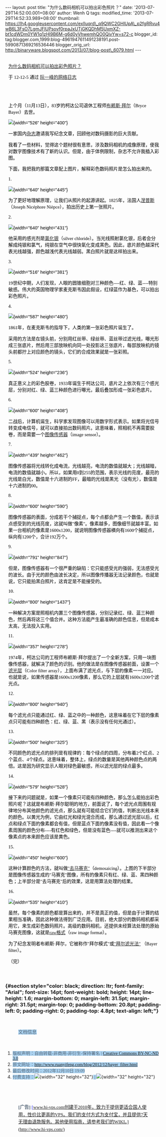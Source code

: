 --- layout: post title: "为什么数码相机可以拍出彩色照片？" date:
'2013-07-29T14:52:00.001+08:00' author: Wenh Q tags: modified\_time:
'2013-07-29T14:52:33.989+08:00' thumbnail:
https://lh4.googleusercontent.com/exlIuqrd\_q9QWC2GHlUpA\_p2fgRRvu4wB6L3FsO7LgmJFlUPsovf0rpaJxUTjGKQDhM5UxmXZ-bt1cdWDm0YW1q1zHl9B6M-g6d0yVhwemhQO0QjvYw=s72-c
blogger\_id:
tag:blogger.com,1999:blog-4961947611491238191.post-5990871369216536446
blogger\_orig\_url:
http://binaryware.blogspot.com/2013/07/blog-post\_6079.html ---

<div
style="color: black; direction: ltr; font-family: &quot;Arial&quot;; font-size: 11pt; margin-bottom: 0; margin-left: 7.5pt; margin-right: 7.5pt; margin-top: 0; padding: 0;">

<span
style="color: #0000ee; font-family: &quot;Verdana&quot;; text-decoration: underline;">[\
为什么数码相机可以拍出彩色照片？](http://www.ruanyifeng.com/blog/2012/12/bayer_filter.html)</span>

</div>

<div
style="color: black; direction: ltr; font-family: &quot;Arial&quot;; font-size: 11pt; margin-bottom: 0; margin-left: 7.5pt; margin-right: 7.5pt; margin-top: 0; padding-bottom: 8pt; padding-left: 0; padding-right: 0; padding-top: 0;">

<span style="font-family: &quot;Verdana&quot;;">于 12-12-5 通过
</span><span
style="color: #0000ee; font-family: &quot;Verdana&quot;; text-decoration: underline;">[阮一峰的网络日志](http://www.ruanyifeng.com/blog/)</span>

</div>

<div
style="color: black; direction: ltr; font-family: &quot;Arial&quot;; font-size: 11pt; height: 11pt; margin-bottom: 0; margin-left: 7.5pt; margin-right: 7.5pt; margin-top: 0; padding: 0;">

<span
style="color: #0000ee; font-family: &quot;Verdana&quot;; text-decoration: underline;">[](http://www.ruanyifeng.com/blog/)</span>

</div>

<div
style="color: black; direction: ltr; font-family: &quot;Arial&quot;; font-size: 11pt; margin-bottom: 0; margin-left: 7.5pt; margin-right: 7.5pt; margin-top: 0; padding: 0;">

<span
style="font-family: &quot;Verdana&quot;;">上个月（11月13日），83岁的柯达公司退休工程师</span><span
style="color: #0000ee; font-family: &quot;Verdana&quot;; text-decoration: underline;">[布赖斯·拜尔](http://www.nytimes.com/2012/11/29/business/bryce-bayer-inventor-of-a-filter-to-make-color-digital-pictures-dies-at-83.html)</span><span
style="font-family: &quot;Verdana&quot;;">（Bryce Bayer）去世。</span>

</div>

<div
style="color: black; direction: ltr; font-family: &quot;Arial&quot;; font-size: 11pt; margin-bottom: 0; margin-left: 7.5pt; margin-right: 7.5pt; margin-top: 0; padding: 0;">

![](https://lh4.googleusercontent.com/exlIuqrd_q9QWC2GHlUpA_p2fgRRvu4wB6L3FsO7LgmJFlUPsovf0rpaJxUTjGKQDhM5UxmXZ-bt1cdWDm0YW1q1zHl9B6M-g6d0yVhwemhQO0QjvYw){width="526"
height="400"}

</div>

<div
style="color: black; direction: ltr; font-family: &quot;Arial&quot;; font-size: 11pt; margin-bottom: 0; margin-left: 7.5pt; margin-right: 7.5pt; margin-top: 0; padding: 0;">

<span style="font-family: &quot;Verdana&quot;;">一家国内</span><span
style="color: #0000ee; font-family: &quot;Verdana&quot;; text-decoration: underline;">[杂志](http://magazine.caixin.com/)</span><span
style="font-family: &quot;Verdana&quot;;">邀请我写纪念文章，回顾他对数码摄影的巨大贡献。</span>

</div>

<div
style="color: black; direction: ltr; font-family: &quot;Arial&quot;; font-size: 11pt; margin-bottom: 0; margin-left: 7.5pt; margin-right: 7.5pt; margin-top: 0; padding: 0;">

<span
style="font-family: &quot;Verdana&quot;;">我看了一些材料，觉得这个题材很有意思，涉及数码相机的成像原理，使我对数字图像技术有了新的认识。但是，由于体例限制，杂志不允许我插入彩图。</span>

</div>

<div
style="color: black; direction: ltr; font-family: &quot;Arial&quot;; font-size: 11pt; margin-bottom: 0; margin-left: 7.5pt; margin-right: 7.5pt; margin-top: 0; padding: 0;">

<span
style="font-family: &quot;Verdana&quot;;">下面，我把我的那篇文章配上图片，解释彩色数码照片是怎么拍出来的。</span>

</div>

<div
style="color: black; direction: ltr; font-family: &quot;Arial&quot;; font-size: 11pt; margin-bottom: 0; margin-left: 7.5pt; margin-right: 7.5pt; margin-top: 0; padding: 0;">

<span style="font-family: &quot;Verdana&quot;;">1.</span>

</div>

<div
style="color: black; direction: ltr; font-family: &quot;Arial&quot;; font-size: 11pt; margin-bottom: 0; margin-left: 7.5pt; margin-right: 7.5pt; margin-top: 0; padding: 0;">

![](https://lh6.googleusercontent.com/J62lEd-a6-o-HjV-IIOAT3-9viM3eY-FUFnbG5YumegHbTGiEdV1sUQabQOzHc3gVUGRv1V5hSDHxMjKzSZyKhGSqEva7l6gOluQ5uB255RRL1Vrk-k){width="640"
height="445"}

</div>

<div
style="color: black; direction: ltr; font-family: &quot;Arial&quot;; font-size: 11pt; margin-bottom: 0; margin-left: 7.5pt; margin-right: 7.5pt; margin-top: 0; padding: 0;">

<span
style="font-family: &quot;Verdana&quot;;">为了更好地理解原理，让我们从照片的起源讲起。1825年，法国人</span><span
style="color: #0000ee; font-family: &quot;Verdana&quot;; text-decoration: underline;">[涅普斯](http://zh.wikipedia.org/wiki/%E7%B4%84%E7%91%9F%E5%A4%AB%C2%B7%E5%B0%BC%E5%A1%9E%E7%A6%8F%E7%88%BE%C2%B7%E6%B6%85%E6%99%AE%E6%96%AF)</span><span
style="font-family: &quot;Verdana&quot;;">（Joseph Nicéphore
Nièpce），拍出历史上第一张照片。</span>

</div>

<div
style="color: black; direction: ltr; font-family: &quot;Arial&quot;; font-size: 11pt; margin-bottom: 0; margin-left: 7.5pt; margin-right: 7.5pt; margin-top: 0; padding: 0;">

<span style="font-family: &quot;Verdana&quot;;">2.</span>

</div>

<div
style="color: black; direction: ltr; font-family: &quot;Arial&quot;; font-size: 11pt; margin-bottom: 0; margin-left: 7.5pt; margin-right: 7.5pt; margin-top: 0; padding: 0;">

![](https://lh3.googleusercontent.com/tCLOxaNWwouWjhIfYgSBpUnTo_Qk2kbaRD4rAFXwb-Ycad9FT_lnvXaPU8PAKLumeXPaoz6SBAnU8ucBdmDG49O-UBdZpSRBZzHSb06to-OXSVRLgsQ){width="640"
height="431"}

</div>

<div
style="color: black; direction: ltr; font-family: &quot;Arial&quot;; font-size: 11pt; margin-bottom: 0; margin-left: 7.5pt; margin-right: 7.5pt; margin-top: 0; padding: 0;">

<span
style="font-family: &quot;Verdana&quot;;">他采用的感光剂是</span><span
style="color: #0000ee; font-family: &quot;Verdana&quot;; text-decoration: underline;">[氯化银](http://zh.wikipedia.org/wiki/%E6%B0%AF%E5%8C%96%E9%93%B6)</span><span
style="font-family: &quot;Verdana&quot;;">（silver
chloride）。当光线照射氯化银，后者会分解成纯银和氯气，纯银在空气中很快氧化变成黑色。因此，底片颜色越深代表光线越强，颜色越浅代表光线越弱。黑白照片就是这样拍出来。</span>

</div>

<div
style="color: black; direction: ltr; font-family: &quot;Arial&quot;; font-size: 11pt; margin-bottom: 0; margin-left: 7.5pt; margin-right: 7.5pt; margin-top: 0; padding: 0;">

<span style="font-family: &quot;Verdana&quot;;">3.</span>

</div>

<div
style="color: black; direction: ltr; font-family: &quot;Arial&quot;; font-size: 11pt; margin-bottom: 0; margin-left: 7.5pt; margin-right: 7.5pt; margin-top: 0; padding: 0;">

![](https://lh3.googleusercontent.com/ZCJRZf0BY3L_5yJeRqDX9Ux6p4sryVdl_9-T4wzP7gdTp90ow9uKUOctGSWcixC8Q-Ithg27kfhYrsmGbNmRof4qhVJzDPrzljuPXHLZZkWGW-XYkX4){width="516"
height="381"}

</div>

<div
style="color: black; direction: ltr; font-family: &quot;Arial&quot;; font-size: 11pt; margin-bottom: 0; margin-left: 7.5pt; margin-right: 7.5pt; margin-top: 0; padding: 0;">

<span
style="font-family: &quot;Verdana&quot;;">19世纪中期，人们发现，人眼的圆锥细胞对三种颜色----红、绿、蓝----特别敏感。伟大的英国物理学家麦克斯韦因此假设，红绿蓝作为基色，可以拍出彩色照片。</span>

</div>

<div
style="color: black; direction: ltr; font-family: &quot;Arial&quot;; font-size: 11pt; margin-bottom: 0; margin-left: 7.5pt; margin-right: 7.5pt; margin-top: 0; padding: 0;">

<span style="font-family: &quot;Verdana&quot;;">4.</span>

</div>

<div
style="color: black; direction: ltr; font-family: &quot;Arial&quot;; font-size: 11pt; margin-bottom: 0; margin-left: 7.5pt; margin-right: 7.5pt; margin-top: 0; padding: 0;">

![](https://lh4.googleusercontent.com/tebXZmG6XFPuh91J8xtSJY7h4ynoz2H0Igy3IiZf0Z4RZ_SoVRnPyx5vYKJA8r8QLSJb1lkmKyxL9MrPBvGqRWwGtkJTXVQlLipIw5eDkLHjSqeOXjs){width="587"
height="480"}

</div>

<div
style="color: black; direction: ltr; font-family: &quot;Arial&quot;; font-size: 11pt; margin-bottom: 0; margin-left: 7.5pt; margin-right: 7.5pt; margin-top: 0; padding: 0;">

<span
style="font-family: &quot;Verdana&quot;;">1861年，在麦克斯韦的指导下，人类的第一张彩色照片诞生了。</span>

</div>

<div
style="color: black; direction: ltr; font-family: &quot;Arial&quot;; font-size: 11pt; margin-bottom: 0; margin-left: 7.5pt; margin-right: 7.5pt; margin-top: 0; padding: 0;">

<span
style="font-family: &quot;Verdana&quot;;">采用的方法是在镜头前，分别用红丝带、绿丝带、蓝丝带过滤光线，曝光形成三张底片，然后用三部放映机向同一处投影这三张底片，每部放映机的镜头前都拧上对应颜色的镜头，它们的合成效果就是一张彩照。</span>

</div>

<div
style="color: black; direction: ltr; font-family: &quot;Arial&quot;; font-size: 11pt; margin-bottom: 0; margin-left: 7.5pt; margin-right: 7.5pt; margin-top: 0; padding: 0;">

<span style="font-family: &quot;Verdana&quot;;">5.</span>

</div>

<div
style="color: black; direction: ltr; font-family: &quot;Arial&quot;; font-size: 11pt; margin-bottom: 0; margin-left: 7.5pt; margin-right: 7.5pt; margin-top: 0; padding: 0;">

![](https://lh4.googleusercontent.com/BmJsz1vQqy6GIUORO-AXT524ZjB8m3a7-zyYQd4WOfVZRSpASQ7fwv3DICayIKEgH-C7v6Yuj1Dtl3oCi1FNmu621AeXFLI4oknkkMqBPujcmj8sfFI){width="524"
height="236"}

</div>

<div
style="color: black; direction: ltr; font-family: &quot;Arial&quot;; font-size: 11pt; margin-bottom: 0; margin-left: 7.5pt; margin-right: 7.5pt; margin-top: 0; padding: 0;">

<span
style="font-family: &quot;Verdana&quot;;">真正意义上的彩色胶卷，1933年诞生于柯达公司，底片之上依次有三个感光层，分别对红、绿、蓝三种颜色进行曝光，最后叠加形成一张彩色底片。</span>

</div>

<div
style="color: black; direction: ltr; font-family: &quot;Arial&quot;; font-size: 11pt; margin-bottom: 0; margin-left: 7.5pt; margin-right: 7.5pt; margin-top: 0; padding: 0;">

<span style="font-family: &quot;Verdana&quot;;">6.</span>

</div>

<div
style="color: black; direction: ltr; font-family: &quot;Arial&quot;; font-size: 11pt; margin-bottom: 0; margin-left: 7.5pt; margin-right: 7.5pt; margin-top: 0; padding: 0;">

![](https://lh6.googleusercontent.com/D-OM1GJgp_Az2bf6rneSfk0et2Onvt9xNRKdBmnsfKR9HfOlPp6CNcRuvXmKjktU3Z357BgDlhPHuK51mA-n1HLdWyPnTDW7aYDcF97n-rRz2C58cxc){width="600"
height="408"}

</div>

<div
style="color: black; direction: ltr; font-family: &quot;Arial&quot;; font-size: 11pt; margin-bottom: 0; margin-left: 7.5pt; margin-right: 7.5pt; margin-top: 0; padding: 0;">

<span
style="font-family: &quot;Verdana&quot;;">二战后，计算机诞生，科学家发现图像可以用数字形式表示。如果将光信号转变成电信号，就可以直接拍出数码照片。这意味着，照相机不再需要胶卷，而是需要一个</span><span
style="color: #0000ee; font-family: &quot;Verdana&quot;; text-decoration: underline;">[图像传感器](http://en.wikipedia.org/wiki/Image_sensor)</span><span
style="font-family: &quot;Verdana&quot;;">（image sensor）。</span>

</div>

<div
style="color: black; direction: ltr; font-family: &quot;Arial&quot;; font-size: 11pt; margin-bottom: 0; margin-left: 7.5pt; margin-right: 7.5pt; margin-top: 0; padding: 0;">

<span style="font-family: &quot;Verdana&quot;;">7.</span>

</div>

<div
style="color: black; direction: ltr; font-family: &quot;Arial&quot;; font-size: 11pt; margin-bottom: 0; margin-left: 7.5pt; margin-right: 7.5pt; margin-top: 0; padding: 0;">

![](https://lh6.googleusercontent.com/tVenyd744ho4iHyWyX1i5_iQ_baNfcjD0u3AgRs3iLI7nhc3KilHvzTInwNDJXwUy8EDdLrdkv8AW1yNEyh7c0eY9XU8_obZ7VqbklnAwA6XioT6dqw){width="439"
height="462"}

</div>

<div
style="color: black; direction: ltr; font-family: &quot;Arial&quot;; font-size: 11pt; margin-bottom: 0; margin-left: 7.5pt; margin-right: 7.5pt; margin-top: 0; padding: 0;">

<span
style="font-family: &quot;Verdana&quot;;">图像传感器将光线转化成电流，光线越亮，电流的数值就越大；光线越暗，电流的数值就越小。所以，如果用0到255的范围，表示光线的亮度，最亮的光线是白光，数值是十六进制的FF，最暗的光线是黑光（没有光），数值是十六进制的00。</span>

</div>

<div
style="color: black; direction: ltr; font-family: &quot;Arial&quot;; font-size: 11pt; margin-bottom: 0; margin-left: 7.5pt; margin-right: 7.5pt; margin-top: 0; padding: 0;">

<span style="font-family: &quot;Verdana&quot;;">8.</span>

</div>

<div
style="color: black; direction: ltr; font-family: &quot;Arial&quot;; font-size: 11pt; margin-bottom: 0; margin-left: 7.5pt; margin-right: 7.5pt; margin-top: 0; padding: 0;">

![](https://lh3.googleusercontent.com/uOz2wMNR1fYYOY_aHSi1gpdgiae8U2K65_j0xiqgKyKRzphS4UjEr0Fw5i5QiATcc5vbP8yxwelBUSBVtbiaKL5i8urc0XWx51xNiTIoxkee9kS9zQk){width="600"
height="590"}

</div>

<div
style="color: black; direction: ltr; font-family: &quot;Arial&quot;; font-size: 11pt; margin-bottom: 0; margin-left: 7.5pt; margin-right: 7.5pt; margin-top: 0; padding: 0;">

<span
style="font-family: &quot;Verdana&quot;;">图像传感器的表面，分成若干个捕捉点，每个点都会产生一个数值，表示该点感受到的光线亮度，这就叫做"像素"。像素越多，图像细节就越丰富。如果一台相机的像素是1600x1200，就说明图像传感器横向有1600个捕捉点，纵向有1200个，合计192万个。</span>

</div>

<div
style="color: black; direction: ltr; font-family: &quot;Arial&quot;; font-size: 11pt; margin-bottom: 0; margin-left: 7.5pt; margin-right: 7.5pt; margin-top: 0; padding: 0;">

<span style="font-family: &quot;Verdana&quot;;">9.</span>

</div>

<div
style="color: black; direction: ltr; font-family: &quot;Arial&quot;; font-size: 11pt; margin-bottom: 0; margin-left: 7.5pt; margin-right: 7.5pt; margin-top: 0; padding: 0;">

![](https://lh5.googleusercontent.com/7YI-J5pWqEO_m6DGI-oln_mx0TDtP9zPGYse6Gc5JxU92AjSwjoEmwudLi2zdmUvua-vdXcz3BrOEHtLFwo7BmgvdVMXRV7VVC8I-enNMnv7j6wWenk){width="791"
height="847"}

</div>

<div
style="color: black; direction: ltr; font-family: &quot;Arial&quot;; font-size: 11pt; margin-bottom: 0; margin-left: 7.5pt; margin-right: 7.5pt; margin-top: 0; padding: 0;">

<span
style="font-family: &quot;Verdana&quot;;">但是，图像传感器有一个很严重的缺陷：它只能感受光的强弱，无法感受光的波长。由于光的颜色由波长决定，所以图像传播器无法记录颜色，也就是说，它只能拍黑白照片，这肯定是不能接受的。</span>

</div>

<div
style="color: black; direction: ltr; font-family: &quot;Arial&quot;; font-size: 11pt; margin-bottom: 0; margin-left: 7.5pt; margin-right: 7.5pt; margin-top: 0; padding: 0;">

<span style="font-family: &quot;Verdana&quot;;">10.</span>

</div>

<div
style="color: black; direction: ltr; font-family: &quot;Arial&quot;; font-size: 11pt; margin-bottom: 0; margin-left: 7.5pt; margin-right: 7.5pt; margin-top: 0; padding: 0;">

![](https://lh5.googleusercontent.com/ImXIi5lPT5TfRgHlLzrQZ0g4SjboEF-j7t6f7lYc2PvG60i6g2ljSDYsGzdj2YjX3SGuyG_t8cWnZ4PIFUGOAOM_r3ExqASad3o0lsWpy0cK19egYTg){width="800"
height="1437"}

</div>

<div
style="color: black; direction: ltr; font-family: &quot;Arial&quot;; font-size: 11pt; margin-bottom: 0; margin-left: 7.5pt; margin-right: 7.5pt; margin-top: 0; padding: 0;">

<span
style="font-family: &quot;Verdana&quot;;">一种解决方案是照相机内置三个图像传感器，分别记录红、绿、蓝三种颜色，然后再将这三个值合并。这种方法能产生最准确的颜色信息，但是成本太高，无法投入实用。</span>

</div>

<div
style="color: black; direction: ltr; font-family: &quot;Arial&quot;; font-size: 11pt; margin-bottom: 0; margin-left: 7.5pt; margin-right: 7.5pt; margin-top: 0; padding: 0;">

<span style="font-family: &quot;Verdana&quot;;">11.</span>

</div>

<div
style="color: black; direction: ltr; font-family: &quot;Arial&quot;; font-size: 11pt; margin-bottom: 0; margin-left: 7.5pt; margin-right: 7.5pt; margin-top: 0; padding: 0;">

![](https://lh5.googleusercontent.com/Se8sX68cOrf62WU5mp8wJym4jiKcGXPYOB4TAqPl7gLUjDHEpiBxR1fewG_6XDx_2Rv_ov__aKr17AIBcqR2qUW6pTHdf0Avt0LnvVWc-syWQbMceIs){width="357"
height="278"}

</div>

<div
style="color: black; direction: ltr; font-family: &quot;Arial&quot;; font-size: 11pt; margin-bottom: 0; margin-left: 7.5pt; margin-right: 7.5pt; margin-top: 0; padding: 0;">

<span
style="font-family: &quot;Verdana&quot;;">1974年，柯达公司的工程师布赖斯·拜尔提出了一个全新方案，只用一块图像传感器，就解决了颜色的识别。他的做法是在图像传感器前面，设置一个</span><span
style="color: #0000ee; font-family: &quot;Verdana&quot;; text-decoration: underline;">[滤光层](http://en.wikipedia.org/wiki/Color_filter_array)</span><span
style="font-family: &quot;Verdana&quot;;">（Color filter
array），上面布满了滤光点，与下层的像素一一对应。也就是说，如果传感器是1600x1200像素，那么它的上层就有1600x1200个滤光点。</span>

</div>

<div
style="color: black; direction: ltr; font-family: &quot;Arial&quot;; font-size: 11pt; margin-bottom: 0; margin-left: 7.5pt; margin-right: 7.5pt; margin-top: 0; padding: 0;">

<span style="font-family: &quot;Verdana&quot;;">12.</span>

</div>

<div
style="color: black; direction: ltr; font-family: &quot;Arial&quot;; font-size: 11pt; margin-bottom: 0; margin-left: 7.5pt; margin-right: 7.5pt; margin-top: 0; padding: 0;">

![](https://lh6.googleusercontent.com/iYRIND9TlyDTeALQso0VdMFeZUS7zkfYRX3ze4GgFDkD3jZ8ljE9i-Bt81lMgeXxD9BLf1oqTJX_YzZzvl1c0Dur3jBvXsrS9QX7I_wZ6PKZKxaJ9Q0){width="800"
height="940"}

</div>

<div
style="color: black; direction: ltr; font-family: &quot;Arial&quot;; font-size: 11pt; margin-bottom: 0; margin-left: 7.5pt; margin-right: 7.5pt; margin-top: 0; padding: 0;">

<span
style="font-family: &quot;Verdana&quot;;">每个滤光点只能通过红、绿、蓝之中的一种颜色，这意味着在它下层的像素点只可能有四种颜色：红、绿、蓝、黑（表示没有任何光通过）。</span>

</div>

<div
style="color: black; direction: ltr; font-family: &quot;Arial&quot;; font-size: 11pt; margin-bottom: 0; margin-left: 7.5pt; margin-right: 7.5pt; margin-top: 0; padding: 0;">

<span style="font-family: &quot;Verdana&quot;;">13.</span>

</div>

<div
style="color: black; direction: ltr; font-family: &quot;Arial&quot;; font-size: 11pt; margin-bottom: 0; margin-left: 7.5pt; margin-right: 7.5pt; margin-top: 0; padding: 0;">

![](https://lh3.googleusercontent.com/dvRw7Nq1BDZUPLYB2Rw5eIx-zXMNb6vEYqX_kFq3yZ2HDOloAI_cvZ57qs3vIppxarMbggyY2vQ_TPWne0a79vZHAofDSR4payKHwFGfu7RPnfZnhzI){width="500"
height="325"}

</div>

<div
style="color: black; direction: ltr; font-family: &quot;Arial&quot;; font-size: 11pt; margin-bottom: 0; margin-left: 7.5pt; margin-right: 7.5pt; margin-top: 0; padding: 0;">

<span
style="font-family: &quot;Verdana&quot;;">不同颜色的滤光点的排列是有规律的：每个绿点的四周，分布着2个红点、2个蓝点、4个绿点。这意味着，整体上，绿点的数量是其他两种颜色点的两倍。这是因为研究显示人眼对绿色最敏感，所以滤光层的绿点最多。</span>

</div>

<div
style="color: black; direction: ltr; font-family: &quot;Arial&quot;; font-size: 11pt; margin-bottom: 0; margin-left: 7.5pt; margin-right: 7.5pt; margin-top: 0; padding: 0;">

<span style="font-family: &quot;Verdana&quot;;">14.</span>

</div>

<div
style="color: black; direction: ltr; font-family: &quot;Arial&quot;; font-size: 11pt; margin-bottom: 0; margin-left: 7.5pt; margin-right: 7.5pt; margin-top: 0; padding: 0;">

![](https://lh3.googleusercontent.com/Vj9C01eqy0m4DckChK1RV8bfl0B-yueRzgYVPd54eO1mi7ulx-qHZpmpIqW6lQ9YVB1WAhxte6mdhOIlKOZUuYePzvQ7HTVPLlPR7D2LSDbMOtApw8o){width="579"
height="528"}

</div>

<div
style="color: black; direction: ltr; font-family: &quot;Arial&quot;; font-size: 11pt; margin-bottom: 0; margin-left: 7.5pt; margin-right: 7.5pt; margin-top: 0; padding: 0;">

<span
style="font-family: &quot;Verdana&quot;;">接下来的问题就是，如果一个像素只可能有四种颜色，那么怎么能拍出彩色照片呢？这就是布赖斯·拜尔聪明的地方，前面说了，每个滤光点周围有规律地分布其他颜色的滤光点，那么就有可能结合它们的值，判断出光线本来的颜色。以黄光为例，它由红光和绿光混合而成，那么通过滤光层以后，红点和绿点下面的像素都会有值，但是蓝点下面的像素没有值，因此看一个像素周围的颜色分布----有红色和绿色，但是没有蓝色----就可以推测出来这个像素点的本来颜色应该是黄色。</span>

</div>

<div
style="color: black; direction: ltr; font-family: &quot;Arial&quot;; font-size: 11pt; margin-bottom: 0; margin-left: 7.5pt; margin-right: 7.5pt; margin-top: 0; padding: 0;">

<span style="font-family: &quot;Verdana&quot;;">15.</span>

</div>

<div
style="color: black; direction: ltr; font-family: &quot;Arial&quot;; font-size: 11pt; margin-bottom: 0; margin-left: 7.5pt; margin-right: 7.5pt; margin-top: 0; padding: 0;">

![](https://lh3.googleusercontent.com/_ZvxCc43ywsH3hX_Slwpx7mfgFd3RiLB8oP1r09qEwRNy2fqsne9gJs5c6QYAtdyGXVFItUcWzUbWi54nceDCpWLF6ehLqBWWJPrH4QyjRMM3FaEaOY){width="450"
height="600"}

</div>

<div
style="color: black; direction: ltr; font-family: &quot;Arial&quot;; font-size: 11pt; margin-bottom: 0; margin-left: 7.5pt; margin-right: 7.5pt; margin-top: 0; padding: 0;">

<span
style="font-family: &quot;Verdana&quot;;">这种计算颜色的方法，就叫做</span><span
style="color: #0000ee; font-family: &quot;Verdana&quot;; text-decoration: underline;">["去马赛克"](http://en.wikipedia.org/wiki/Demosaicing)</span><span
style="font-family: &quot;Verdana&quot;;">（demosaicing）。上图的下半部分是图像传感器生成的"马赛克"图像，所有的像素只有红、绿、蓝、黑四种颜色；上半部分是"去马赛克"后的效果，这是用算法处理的结果。</span>

</div>

<div
style="color: black; direction: ltr; font-family: &quot;Arial&quot;; font-size: 11pt; margin-bottom: 0; margin-left: 7.5pt; margin-right: 7.5pt; margin-top: 0; padding: 0;">

<span style="font-family: &quot;Verdana&quot;;">16.</span>

</div>

<div
style="color: black; direction: ltr; font-family: &quot;Arial&quot;; font-size: 11pt; margin-bottom: 0; margin-left: 7.5pt; margin-right: 7.5pt; margin-top: 0; padding: 0;">

![](https://lh4.googleusercontent.com/H1Jid3iKubesH4jaR5t82EL2V_aBBDrFVYnwpYasXiijiF8lczRqxlOS5jb0NK1DpKbrNGgXRiqi7thwby9CMbUrrZv09I9zHLdcdsI-DjUmpp9X95w){width="535"
height="410"}

</div>

<div
style="color: black; direction: ltr; font-family: &quot;Arial&quot;; font-size: 11pt; margin-bottom: 0; margin-left: 7.5pt; margin-right: 7.5pt; margin-top: 0; padding: 0;">

<span
style="font-family: &quot;Verdana&quot;;">虽然，每个像素的颜色都是算出来的，并不是真正的值，但是由于计算的结果相当准确，因此这种做法得到广泛应用。目前，绝大部分的数码相机都采用它，来生成彩色数码照片。高级的数码相机，还提供未经算法处理的原始马赛克图像，这就是</span><span
style="color: #0000ee; font-family: &quot;Verdana&quot;; text-decoration: underline;">[raw格式](http://en.wikipedia.org/wiki/Raw_image_format)</span><span
style="font-family: &quot;Verdana&quot;;">（raw image format）。</span>

</div>

<div
style="color: black; direction: ltr; font-family: &quot;Arial&quot;; font-size: 11pt; margin-bottom: 0; margin-left: 7.5pt; margin-right: 7.5pt; margin-top: 0; padding: 0;">

<span
style="font-family: &quot;Verdana&quot;;">为了纪念发明者布赖斯·拜尔，它被称作"拜尔模式"或</span><span
style="color: #0000ee; font-family: &quot;Verdana&quot;; text-decoration: underline;">["拜尔滤光法"](http://en.wikipedia.org/wiki/Bayer_filter)</span><span
style="font-family: &quot;Verdana&quot;;"> （Bayer filter）。</span>

</div>

<div
style="color: black; direction: ltr; font-family: &quot;Arial&quot;; font-size: 11pt; margin-bottom: 0; margin-left: 7.5pt; margin-right: 7.5pt; margin-top: 0; padding-bottom: 16pt; padding-left: 0; padding-right: 0; padding-top: 0;">

<span style="font-family: &quot;Verdana&quot;;">（完）</span>

</div>

### <span style="font-family: &quot;Verdana&quot;;"></span> {#section style="color: black; direction: ltr; font-family: "Arial"; font-size: 14pt; font-weight: bold; height: 14pt; line-height: 1.6; margin-bottom: 0; margin-left: 31.5pt; margin-right: 31.5pt; margin-top: 0; padding-bottom: 20.8pt; padding-left: 0; padding-right: 0; padding-top: 4.8pt; text-align: left;"}

<div
style="color: black; direction: ltr; font-family: &quot;Arial&quot;; font-size: 11pt; line-height: 1.6; margin-bottom: 0; margin-left: 31.5pt; margin-right: 31.5pt; margin-top: 0; padding-bottom: 12pt; padding-left: 0; padding-right: 0; padding-top: 12pt;">

<span
style="background-color: #aad2f0; color: #556677; font-family: &quot;Verdana&quot;;">文档信息</span>

</div>

1.  <span
    style="background-color: #aad2f0; color: #556677; font-family: &quot;Verdana&quot;;">版权声明：自由转载-非商用-非衍生-保持署名
    | </span><span
    style="background-color: #aad2f0; color: #0000ee; font-family: &quot;Verdana&quot;; text-decoration: underline;">[Creative
    Commons BY-NC-ND
    3.0](http://creativecommons.org/licenses/by-nc-nd/3.0/deed.zh)</span>
2.  <span
    style="background-color: #aad2f0; color: #556677; font-family: &quot;Verdana&quot;;">原文网址：</span><span
    style="background-color: #aad2f0; color: #0000ee; font-family: &quot;Verdana&quot;; text-decoration: underline;"><http://www.ruanyifeng.com/blog/2012/12/bayer_filter.html></span>
3.  <span
    style="background-color: #aad2f0; color: #556677; font-family: &quot;Verdana&quot;;">最后修改时间：2012年12月10日
    19:09</span>
4.  <span
    style="background-color: #aad2f0; color: #556677; font-family: &quot;Verdana&quot;;">付费支持：</span>![](https://lh3.googleusercontent.com/4gxxsEueFMe4sCvWJnFXJePYFBvs28qB9xBnejGjnYHHFLpcHV9Q3JxPImik5GIie_h6X7NDv9JT8GKJQNzppg5Oyx_DZHks-tdpqQfoHMBNAUyBxKI){width="32"
    height="32"}<span
    style="background-color: #aad2f0; color: #556677; font-family: &quot;Verdana&quot;;"> |
    </span>![](https://lh4.googleusercontent.com/P_N2JqDoKtbTeEfMWCdkUiuuaPljz5rRZ5zvpveVTpj0_agIUgxGKwrML6UlwRl5jgljv934PbSThJQiAH_h_d2VJsMm78i-bVwF3wwIafrqN-HVInc){width="32"
    height="32"}

<div
style="color: black; direction: ltr; font-family: &quot;Arial&quot;; font-size: 11pt; height: 11pt; line-height: 1.6; margin-bottom: 0; margin-left: 31.5pt; margin-right: 31.5pt; margin-top: 0; padding-bottom: 20.8pt; padding-left: 0; padding-right: 0; padding-top: 4.8pt;">

<span
style="background-color: #aad2f0; color: #556677; font-family: &quot;Verdana&quot;;"></span>

</div>

<div
style="color: black; direction: ltr; font-family: &quot;Arial&quot;; font-size: 11pt; line-height: 1.6; margin-bottom: 0; margin-left: 31.5pt; margin-right: 31.5pt; margin-top: 0; padding: 0;">

<span
style="color: #556677; font-family: &quot;Verdana&quot;; font-weight: bold;">\[广告\]</span><span
style="color: #556677; font-family: &quot;Verdana&quot;;"> </span><span
style="color: #0000ee; font-family: &quot;Verdana&quot;; text-decoration: underline;">[www.hi-vps.com创建于2010年，致力于提供更适合国人使用，性价比更高的VPS。我们的支付方式为支付宝，并且提供7天无理由退款服务。其他使用指南，请参考我们的WIKI。](http://www.hi-vps.com/)</span>

</div>
